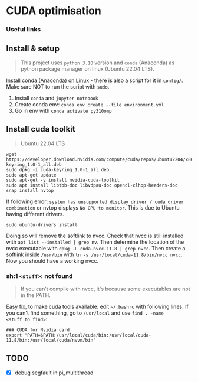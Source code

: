 # CUDA optimisation

### Useful links

## Install & setup

> This project uses `python 3.10` version and `conda` (Anaconda) as python package manager on linux (Ubuntu 22.04 LTS).

[Install conda (Anaconda) on Linux](https://docs.conda.io/projects/conda/en/latest/user-guide/install/linux.html) - there is also a script for it in `config/`. Make sure NOT to run the script with `sudo`.

1. Install `conda` and `jupyter notebook`
2. Create conda env: `conda env create --file environment.yml`
3. Go in env with `conda activate py310omp`

## Install cuda toolkit

> Ubuntu 22.04 LTS

```
wget https://developer.download.nvidia.com/compute/cuda/repos/ubuntu2204/x86_64/cuda-keyring_1.0-1_all.deb
sudo dpkg -i cuda-keyring_1.0-1_all.deb
sudo apt-get update
sudo apt-get -y install nvidia-cuda-toolkit
sudo apt install libtbb-doc libvdpau-doc opencl-clhpp-headers-doc
snap install nvtop
```

If following error: `system has unsupported display driver / cuda driver combination` or nvtop displays `No GPU to monitor`. This is due to Ubuntu having different drivers.

```
sudo ubuntu-drivers install 
```

Doing so will remove the softlink to nvcc. Check that nvcc is still installed with `apt list --installed | grep nv`. Then determine the location of the nvcc executable with `dpkg -L cuda-nvcc-11-8 | grep nvcc`. Then create a softlink inside `/usr/bin` with `ln -s /usr/local/cuda-11.8/bin/nvcc nvcc`. Now you should have a working nvcc. 

### sh:1 `<stuff>`: not found

> If you can't compile with nvcc, it's because some executables are not in the PATH.

Easy fix, to make cuda tools available: edit `~/.bashrc` with following lines. If you can't find something, go to `/usr/local` and use `find . -name <stuff_to_find>`:

```
### CUDA for Nvidia card
export "PATH=$PATH:/usr/local/cuda/bin:/usr/local/cuda-11.8/bin:/usr/local/cuda/nvvm/bin"
```

## TODO

* [X] debug segfault in pi_multithread
